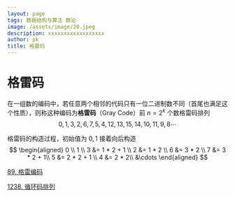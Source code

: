 ```yaml
---
layout: page
tags: 数据结构与算法 数论
image: /assets/image/20.jpeg
description: xxxxxxxxxxxxxxxxxx
author: pk
title: 格雷码
---
```


# 格雷码

在一组数的编码中，若任意两个相邻的代码只有一位二进制数不同（首尾也满足这个性质），则称这种编码为**格雷码**（Gray Code）前 $n = 2^k$ 个数格雷码排列
$$
0, 1, 3, 2, 6, 7, 5, 4, 12, 13, 15, 14, 10, 11, 9, 8{\cdots}
$$




格雷码的构造过程，初始值为 $0, 1$ 接着向后构造
$$
\begin{aligned}
0 \\
1 \\
3 &= 1 * 2 + 1 \\
2 &= 1 * 2 \\
6 &= 3 * 2 \\
7 &= 3 * 2 + 1\\
5 &= 2 * 2 + 1 \\
4 &= 2 * 2\\
&\cdots
\end{aligned}
$$


[89. 格雷编码](https://leetcode.cn/problems/gray-code/)

[1238. 循环码排列](https://leetcode.cn/problems/circular-permutation-in-binary-representation/)

